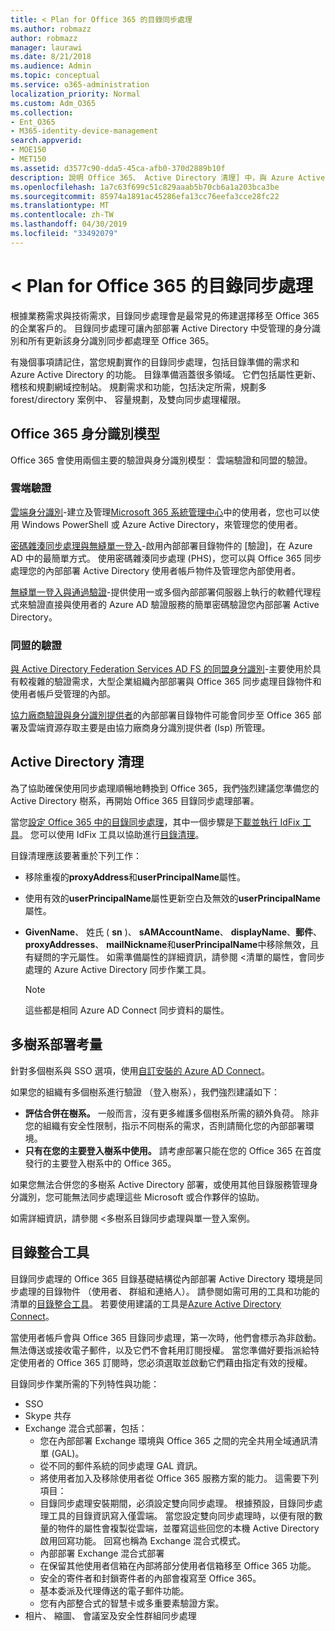 ```yaml
---
title: < Plan for Office 365 的目錄同步處理
ms.author: robmazz
author: robmazz
manager: laurawi
ms.date: 8/21/2018
ms.audience: Admin
ms.topic: conceptual
ms.service: o365-administration
localization_priority: Normal
ms.custom: Adm_O365
ms.collection:
- Ent_O365
- M365-identity-device-management
search.appverid:
- MOE150
- MET150
ms.assetid: d3577c90-dda5-45ca-afb0-370d2889b10f
description: 說明 Office 365、 Active Directory 清理] 中，與 Azure Active Directory Connect 工具的目錄同步處理。
ms.openlocfilehash: 1a7c63f699c51c829aaab5b70cb6a1a203bca3be
ms.sourcegitcommit: 85974a1891ac45286efa13cc76eefa3cce28fc22
ms.translationtype: MT
ms.contentlocale: zh-TW
ms.lasthandoff: 04/30/2019
ms.locfileid: "33492079"
---
```

# <a name="plan-for-directory-synchronization-for-office-365"></a>< Plan for Office 365 的目錄同步處理

根據業務需求與技術需求，目錄同步處理會是最常見的佈建選擇移至 Office 365 的企業客戶的。 目錄同步處理可讓內部部署 Active Directory 中受管理的身分識別和所有更新該身分識別同步都處理至 Office 365。
  
有幾個事項請記住，當您規劃實作的目錄同步處理，包括目錄準備的需求和 Azure Active Directory 的功能。 目錄準備涵蓋很多領域。 它們包括屬性更新、 稽核和規劃網域控制站。 規劃需求和功能，包括決定所需，規劃多 forest/directory 案例中、 容量規劃，及雙向同步處理權限。
  
## <a name="office-365-identity-models"></a>Office 365 身分識別模型

Office 365 會使用兩個主要的驗證與身分識別模型： 雲端驗證和同盟的驗證。
  
### <a name="cloud-authentication"></a>雲端驗證

[雲端身分識別](about-office-365-identity.md)-建立及管理[Microsoft 365 系統管理中心](https://admin.microsoft.com)中的使用者，您也可以使用 Windows PowerShell 或 Azure Active Directory，來管理您的使用者。
  
[密碼雜湊同步處理與無縫單一登入](about-office-365-identity.md)-啟用內部部署目錄物件的 [驗證]，在 Azure AD 中的最簡單方式。 使用密碼雜湊同步處理 (PHS)，您可以與 Office 365 同步處理您的內部部署 Active Directory 使用者帳戶物件及管理您內部使用者。
  
[無縫單一登入與通過驗證](about-office-365-identity.md)-提供使用一或多個內部部署伺服器上執行的軟體代理程式來驗證直接與使用者的 Azure AD 驗證服務的簡單密碼驗證您內部部署 Active Directory。
  
### <a name="federated-authentication"></a>同盟的驗證

[與 Active Directory Federation Services AD FS 的同盟身分識別](about-office-365-identity.md)-主要使用於具有較複雜的驗證需求，大型企業組織內部部署與 Office 365 同步處理目錄物件和使用者帳戶受管理的內部。
  
[協力廠商驗證與身分識別提供者](about-office-365-identity.md)的內部部署目錄物件可能會同步至 Office 365 部署及雲端資源存取主要是由協力廠商身分識別提供者 (Isp) 所管理。
  
## <a name="active-directory-cleanup"></a>Active Directory 清理

為了協助確保使用同步處理順暢地轉換到 Office 365，我們強烈建議您準備您的 Active Directory 樹系，再開始 Office 365 目錄同步處理部署。
  
當您[設定 Office 365 中的目錄同步處理](set-up-directory-synchronization.md)，其中一個步驟是[下載並執行 IdFix 工具](install-and-run-idfix.md)。 您可以使用 IdFix 工具以協助進行[目錄清理](prepare-directory-attributes-for-synch-with-idfix.md)。
  
目錄清理應該要著重於下列工作：

- 移除重複的**proxyAddress**和**userPrincipalName**屬性。
- 使用有效的**userPrincipalName**屬性更新空白及無效的**userPrincipalName**屬性。
- **GivenName**、 姓氏 ( **sn** )、 **sAMAccountName**、 **displayName**、**郵件**、 **proxyAddresses**、 **mailNickname**和**userPrincipalName**中移除無效，且有疑問的字元屬性。 如需準備屬性的詳細資訊，請參閱 <<c0>清單的屬性，會同步處理的 Azure Active Directory 同步作業工具。

    > [!NOTE]
    > 這些都是相同 Azure AD Connect 同步資料的屬性。 
  
## <a name="multi-forest-deployment-considerations"></a>多樹系部署考量

針對多個樹系與 SSO 選項，使用[自訂安裝的 Azure AD Connect](https://go.microsoft.com/fwlink/p/?LinkId=698430)。
  
如果您的組織有多個樹系進行驗證 （登入樹系），我們強烈建議如下：
  
- **評估合併在樹系。** 一般而言，沒有更多維護多個樹系所需的額外負荷。 除非您的組織有安全性限制，指示不同樹系的需求，否則請簡化您的內部部署環境。
- **只有在您的主要登入樹系中使用。** 請考慮部署只能在您的 Office 365 在首度發行的主要登入樹系中的 Office 365。 

如果您無法合併您的多樹系 Active Directory 部署，或使用其他目錄服務管理身分識別，您可能無法同步處理這些 Microsoft 或合作夥伴的協助。
  
如需詳細資訊，請參閱 <<c0>多樹系目錄同步處理與單一登入案例。
  
## <a name="directory-integration-tools"></a>目錄整合工具

目錄同步處理的 Office 365 目錄基礎結構從內部部署 Active Directory 環境是同步處理的目錄物件 （使用者、 群組和連絡人）。 請參閱如需可用的工具和功能的清單的[目錄整合工具](https://go.microsoft.com/fwlink/p/?LinkID=510956)。 若要使用建議的工具是[Azure Active Directory Connect](https://go.microsoft.com/fwlink/?LinkId=525323)。
  
當使用者帳戶會與 Office 365 目錄同步處理，第一次時，他們會標示為非啟動。 無法傳送或接收電子郵件，以及它們不會耗用訂閱授權。 當您準備好要指派給特定使用者的 Office 365 訂閱時，您必須選取並啟動它們藉由指定有效的授權。
  
目錄同步作業所需的下列特性與功能：
  
- SSO
- Skype 共存
- Exchange 混合式部署，包括：
  - 您在內部部署 Exchange 環境與 Office 365 之間的完全共用全域通訊清單 (GAL)。
  - 從不同的郵件系統的同步處理 GAL 資訊。
  - 將使用者加入及移除使用者從 Office 365 服務方案的能力。 這需要下列項目：
  - 目錄同步處理安裝期間，必須設定雙向同步處理。 根據預設，目錄同步處理工具的目錄資訊寫入僅雲端。 當您設定雙向同步處理時，以便有限的數量的物件的屬性會複製從雲端，並覆寫這些回您的本機 Active Directory 啟用回寫功能。 回寫也稱為 Exchange 混合式模式。 
  - 內部部署 Exchange 混合式部署
  - 在保留其他使用者信箱在內部將部分使用者信箱移至 Office 365 功能。
  - 安全的寄件者和封鎖寄件者的內部會複寫至 Office 365。
  - 基本委派及代理傳送的電子郵件功能。
  - 您有內部整合式的智慧卡或多重要素驗證方案。
- 相片、 縮圖、 會議室及安全性群組同步處理